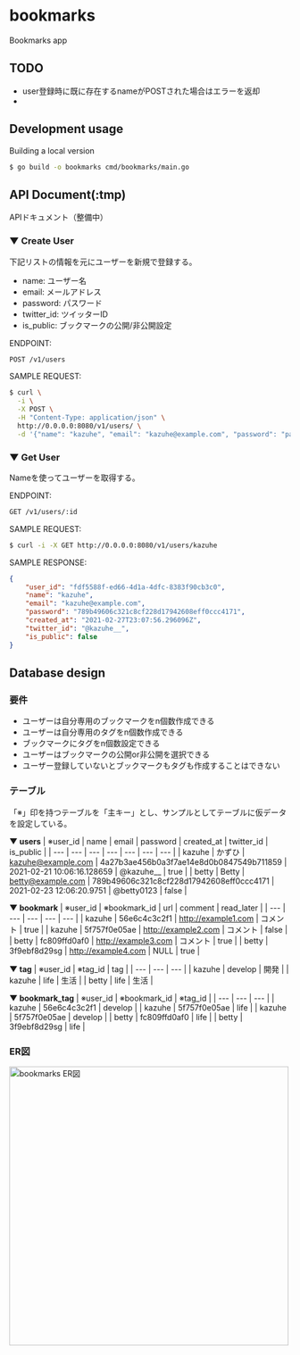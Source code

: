 # bookmarks
Bookmarks app

## TODO
- user登録時に既に存在するnameがPOSTされた場合はエラーを返却
- 

## Development usage
Building a local version

```bash
$ go build -o bookmarks cmd/bookmarks/main.go
```

## API Document(:tmp)
APIドキュメント（整備中）

### ▼ Create User
下記リストの情報を元にユーザーを新規で登録する。
- name: ユーザー名
- email: メールアドレス
- password: パスワード
- twitter_id: ツイッターID
- is_public: ブックマークの公開/非公開設定

ENDPOINT:
```bash
POST /v1/users
```

SAMPLE REQUEST:
```bash
$ curl \
  -i \
  -X POST \
  -H "Content-Type: application/json" \
  http://0.0.0.0:8080/v1/users/ \
  -d '{"name": "kazuhe", "email": "kazuhe@example.com", "password": "pass1234", "twitter_id": "@kazuhe__", "is_public": "1"}'
```

### ▼ Get User
Nameを使ってユーザーを取得する。

ENDPOINT:
```bash
GET /v1/users/:id
```

SAMPLE REQUEST:
```bash
$ curl -i -X GET http://0.0.0.0:8080/v1/users/kazuhe
```

SAMPLE RESPONSE:
```json
{
	"user_id": "fdf5588f-ed66-4d1a-4dfc-8383f90cb3c0",
	"name": "kazuhe",
	"email": "kazuhe@example.com",
	"password": "789b49606c321c8cf228d17942608eff0ccc4171",
	"created_at": "2021-02-27T23:07:56.296096Z",
	"twitter_id": "@kazuhe__",
	"is_public": false
}
```

## Database design
### 要件
- ユーザーは自分専用のブックマークをn個数作成できる
- ユーザーは自分専用のタグをn個数作成できる
- ブックマークにタグをn個数設定できる
- ユーザーはブックマークの公開or非公開を選択できる
- ユーザー登録していないとブックマークもタグも作成することはできない

### テーブル
「※」印を持つテーブルを「主キー」とし、サンプルとしてテーブルに仮データを設定している。

__▼ users__
| ※user_id | name | email | password | created_at | twitter_id | is_public |
| --- | --- | --- | --- | --- | --- | --- |
| kazuhe | かずひ | kazuhe@example.com | 4a27b3ae456b0a3f7ae14e8d0b0847549b711859 | 2021-02-21 10:06:16.128659 | @kazuhe__ | true |
| betty | Betty | betty@example.com | 789b49606c321c8cf228d17942608eff0ccc4171 | 2021-02-23 12:06:20.9751 | @betty0123 | false |

__▼ bookmark__
| ※user_id | ※bookmark_id | url | comment | read_later |
| --- | --- | --- | --- | --- |
| kazuhe | 56e6c4c3c2f1 | http://example1.com | コメント | true |
| kazuhe | 5f757f0e05ae | http://example2.com | コメント | false |
| betty | fc809ffd0af0 | http://example3.com | コメント | true |
| betty | 3f9ebf8d29sg | http://example4.com | NULL | true |

__▼ tag__
| ※user_id | ※tag_id | tag |
| --- | --- | --- |
| kazuhe | develop | 開発 |
| kazuhe | life | 生活 |
| betty | life | 生活 |

__▼ bookmark_tag__
| ※user_id | ※bookmark_id | ※tag_id |
| --- | --- | --- |
| kazuhe | 56e6c4c3c2f1 | develop |
| kazuhe | 5f757f0e05ae | life |
| kazuhe | 5f757f0e05ae | develop |
| betty | fc809ffd0af0 | life |
| betty | 3f9ebf8d29sg | life |

### ER図
<img src="https://user-images.githubusercontent.com/57878514/109179839-a7136800-77cd-11eb-812f-56ef2fd8ee9d.png" width="500" alt="bookmarks ER図">
